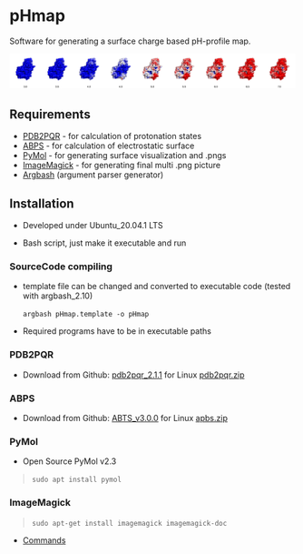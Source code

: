 # pHmap
Software for generating a surface charge based pH-profile map.

<img src="./pH_profile.png" alt="pH_profile" style="zoom:50%;" />

## Requirements
- [PDB2PQR](http://www.poissonboltzmann.org/) - for calculation of protonation states
- [ABPS](http://www.poissonboltzmann.org/) - for calculation of electrostatic surface
- [PyMol](https://github.com/schrodinger/pymol-open-source) - for generating surface visualization and .pngs
- [ImageMagick](https://imagemagick.org/) - for generating final multi .png picture
- [Argbash](https://argbash.readthedocs.io/en/latest/index.html) (argument parser generator)

## Installation

- Developed under Ubuntu_20.04.1 LTS

- Bash script, just make it executable and run

### SourceCode compiling

- template file can be changed and converted to executable code (tested with argbash_2.10)

  `argbash pHmap.template -o pHmap`

- Required programs have to be in executable paths

### PDB2PQR

- Download from Github: [pdb2pqr_2.1.1](https://github.com/Electrostatics/pdb2pqr/releases/tag/v2.1.1)  for Linux [pdb2pqr.zip](https://github.com/Electrostatics/pdb2pqr/releases/download/v2.1.1/pdb2pqr-linux-bin64-2.1.1.tar.gz)

### ABPS

- Download from Github: [ABTS_v3.0.0](https://github.com/Electrostatics/apbs/releases/tag/v3.0.0) for Linux [apbs.zip](https://github.com/Electrostatics/apbs/releases/download/v3.0.0/APBS-3.0.0_Linux.zip)

### PyMol

- Open Source PyMol v2.3

> `sudo apt install pymol`

### ImageMagick

> `sudo apt-get install imagemagick imagemagick-doc` 
- [Commands](https://imagemagick.org/script/command-line-options.php#fill)
